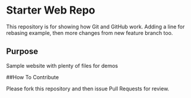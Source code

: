 # Starter Web Repo

This repository is for showing how Git and GitHub work. Adding a line for rebasing example, then more changes from new feature branch too.

## Purpose

Sample website with plenty of files for demos

##How To Contribute

Please fork this repository and then issue Pull Requests for review.